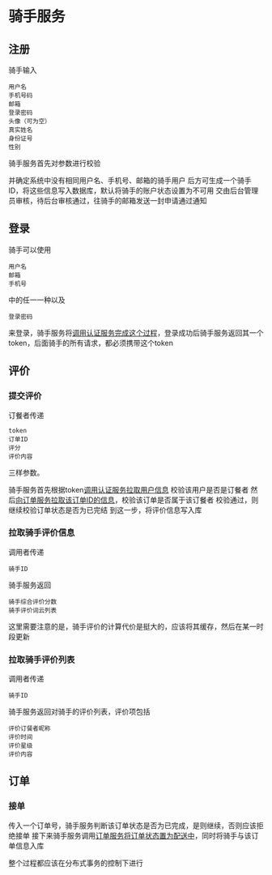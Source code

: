 # 骑手服务

## 注册

骑手输入

```
用户名
手机号码
邮箱
登录密码
头像（可为空）
真实姓名
身份证号
性别
```

骑手服务首先对参数进行校验

并确定系统中没有相同用户名、手机号、邮箱的骑手用户
后方可生成一个骑手ID，将这些信息写入数据库，默认将骑手的账户状态设置为不可用
交由后台管理员审核，待后台审核通过，往骑手的邮箱发送一封申请通过通知

## 登录

骑手可以使用

```
用户名
邮箱
手机号
```

中的任一一种以及

```
登录密码
```

来登录，骑手服务将[调用认证服务完成这个过程](./../基础设施服务群设计.md#认证)，登录成功后骑手服务返回其一个token，后面骑手的所有请求，都必须携带这个token

## 评价

### 提交评价

订餐者传递

```
token
订单ID
评分
评价内容
```

三样参数。

骑手服务首先根据token[调用认证服务拉取用户信息](./../基础设施服务群设计.md#认证)
校验该用户是否是订餐者
然后[向订单服务拉取该订单ID的信息](./订单服务设计.md#拉取订单信息)，校验该订单是否属于该订餐者
校验通过，则继续校验订单状态是否为已完结
到这一步，将评价信息写入库

### 拉取骑手评价信息

调用者传递

```
骑手ID
```

骑手服务返回

```
骑手综合评价分数
骑手评价词云列表
```

这里需要注意的是，骑手评价的计算代价是挺大的，应该将其缓存，然后在某一时段更新

### 拉取骑手评价列表

调用者传递

```
骑手ID
```

骑手服务返回对骑手的评价列表，评价项包括

```
评价订餐者昵称
评价时间
评价星级
评价内容
```

## 订单

### 接单

传入一个订单号，骑手服务判断该订单状态是否为已完成，是则继续，否则应该拒绝接单
接下来骑手服务调用[订单服务将订单状态置为配送中](./订单服务设计.md#设置订单状态)，同时将骑手与该订单信息入库

整个过程都应该在分布式事务的控制下进行